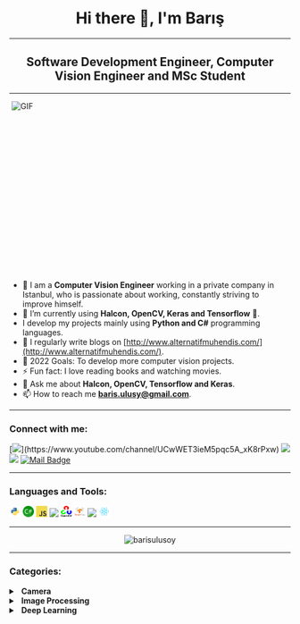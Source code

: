 <h1 align="center">Hi there 👋, I'm Barış</h1>

---

<h2 align="center">Software Development Engineer, Computer Vision Engineer and MSc Student</h2>

---

<img align="right" alt="GIF" src="https://github.com/abhisheknaiidu/abhisheknaiidu/blob/master/code.gif?raw=true" width="500" height="320" />

- 🔭 I am a **Computer Vision Engineer** working in a private company in Istanbul,
   who is passionate about working, constantly striving to improve himself. 
- 🌱 I’m currently using **Halcon, OpenCV, Keras and Tensorflow** 🤣.
- I develop my projects mainly using **Python and C#** programming languages.
- 📝 I regularly write blogs on [http://www.alternatifmuhendis.com/](http://www.alternatifmuhendis.com/). 
- 🥅 2022 Goals: To develop more computer vision projects.
- ⚡ Fun fact: I love reading books and watching movies.
- 💬 Ask me about **Halcon, OpenCV, Tensorflow and Keras**.
- 📫 How to reach me **baris.ulusy@gmail.com**.

---

### Connect with me:

[![](https://img.shields.io/badge/youtube-%23FF0000.svg?&style=for-the-badge&logo=youtube&logoColor=white")](https://www.youtube.com/channel/UCwWET3ieM5pqc5A_xK8rPxw)
[![](https://img.shields.io/badge/linkedin-%230077B5.svg?&style=for-the-badge&logo=linkedin&logoColor=white)](https://www.linkedin.com/in/barisulusoy1/)
[![](https://img.shields.io/badge/instagram-%23E4405F.svg?&style=for-the-badge&logo=instagram&logoColor=white)](https://www.instagram.com/baris.ulusoy1)
[![Mail Badge](https://img.shields.io/badge/baris.ulusy@gmail.com-c14438?style=for-the-badge&logo=Gmail&logoColor=white&link=mailto:baris.ulusy@gmail.com)](mailto:baris.ulusy@gmail.com)

---

### Languages and Tools:

<code><img height="20" src="https://raw.githubusercontent.com/github/explore/80688e429a7d4ef2fca1e82350fe8e3517d3494d/topics/python/python.png"></code>
<code><img height="20" src="https://raw.githubusercontent.com/github/explore/80688e429a7d4ef2fca1e82350fe8e3517d3494d/topics/csharp/csharp.png"></code>
<code><img height="20" src="https://raw.githubusercontent.com/github/explore/80688e429a7d4ef2fca1e82350fe8e3517d3494d/topics/javascript/javascript.png"></code>
<code><img height="20" src="https://upload.wikimedia.org/wikipedia/commons/thumb/e/ee/Halcon_logo_and_slogan.png/1200px-Halcon_logo_and_slogan.png?20160824095353"></code>
<code><img height="20" src="https://raw.githubusercontent.com/github/explore/80688e429a7d4ef2fca1e82350fe8e3517d3494d/topics/opencv/opencv.png"></code>
<code><img height="20" src="https://raw.githubusercontent.com/github/explore/80688e429a7d4ef2fca1e82350fe8e3517d3494d/topics/tensorflow/tensorflow.png"></code>
<code><img height="20" src="https://w7.pngwing.com/pngs/571/118/png-transparent-keras-logo-thumbnail.png"></code>
<code><img height="20" src="https://raw.githubusercontent.com/github/explore/80688e429a7d4ef2fca1e82350fe8e3517d3494d/topics/react/react.png"></code>

---

<p align="center"> <img src="https://github-readme-stats.vercel.app/api?username=barisulusoy&show_icons=true&theme=gotham" alt="barisulusoy" />

---

### Categories:

<details>
<summary><b>&nbsp;&nbsp;Camera</b></summary>
<br/>
- [What is the camera?](https://github.com/barisulusoy/camera-calibration)
- [Camera Calibration](https://github.com/barisulusoy/camera-calibration)
</details>  

<details>
<summary><b>&nbsp;&nbsp;Image Processing</b></summary>
<br/>
- [What is the image?](https://github.com/barisulusoy/camera-calibration)
- [Initialize Image Processing](https://github.com/barisulusoy/camera-calibration)
</details>  

<details>
<summary><b>&nbsp;&nbsp;Deep Learning</b></summary>
<br/>
- [Lettuce Detection With Yolov4](https://github.com/barisulusoy/camera-calibration)
</details>  
